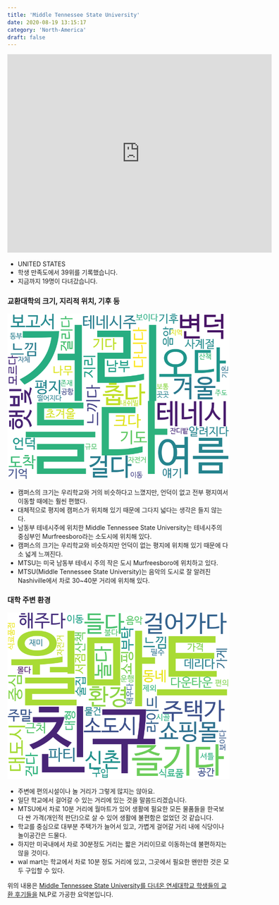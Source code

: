 ```yaml
---
title: 'Middle Tennessee State University'
date: 2020-08-19 13:15:17
category: 'North-America'
draft: false
---
```


<iframe
width="600"
height="450"
frameborder="0" style="border:0"
src="https://www.google.com/maps/embed/v1/place?key=AIzaSyC9e1AME-pVmWC4hBpFdu5S4dKzyepa3HQ&q=Middle+Tennessee+State+University&center=35.8486105,-86.3648813&zoom=14" allowfullscreen>
</iframe>


* UNITED STATES
* 학생 만족도에서 39위를 기록했습니다.
* 지금까지 19명이 다녀갔습니다. 

### 교환대학의 크기, 지리적 위치, 기후 등

![gen_info-WordCloud](../univ_wordclouds_okt/gen_info/US000109_gen_info_okt.png)

* 캠퍼스의 크기는 우리학교와 거의 비슷하다고 느꼈지만, 언덕이 없고 전부 평지여서 이동할 때에는 훨씬 편했다.
* 대체적으로 평지에 캠퍼스가 위치해 있기 때문에 그다지 넓다는 생각은 들지 않는다.
* 남동부 테네시주에 위치한 Middle Tennessee State University는 테네시주의 중심부인 Murfreesboro라는 소도시에 위치해 있다.
* 캠퍼스의 크기는 우리학교와 비슷하지만 언덕이 없는 평지에 위치해 있기 때문에 다소 넓게 느껴진다.
* MTSU는 미국 남동부 테네시 주의 작은 도시 Murfreesboro에 위치하고 있다.
* MTSU(Middle Tennessee State University)는 음악의 도시로 잘 알려진 Nashiville에서 차로 30~40분 거리에 위치해 있다.


### 대학 주변 환경

![env_info-WordCloud](../univ_wordclouds_okt/env_info/US000109_env_info_okt.png)

* 주변에 편의시설이나 놀 거리가 그렇게 많지는 않아요.
* 일단 학교에서 걸어갈 수 있는 거리에 있는 것을 말씀드리겠습니다.
* MTSU에서 차로 10분 거리에 월마트가 있어 생활에 필요한 모든 물품들을 한국보다 싼 가격(개인적 판단)으로 살 수 있어 생활에 불편함은 없었던 것 같습니다.
* 학교를 중심으로 대부분 주택가가 늘어서 있고, 가볍게 걸어갈 거리 내에 식당이나 놀이공간은 드물다.
* 하지만 미국내에서 차로 30분정도 거리는 짧은 거리이므로 이동하는데 불편하지는 않을 것이다.
* wal mart는 학교에서 차로 10분 정도 거리에 있고, 그곳에서 필요한 왠만한 것은 모두 구입할 수 있다.


위의 내용은 [Middle Tennessee State University를 다녀온 연세대학교 학생들의 교환 후기들을](http://oia.yonsei.ac.kr/partner/expReport.asp?ucode=US000109&bgbn=A) NLP로 가공한 요약본입니다. 
